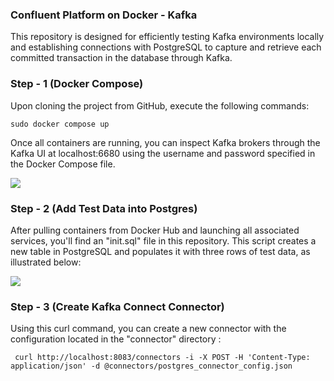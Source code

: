### Confluent Platform on Docker - Kafka

This repository is designed for efficiently testing Kafka environments locally and establishing connections with PostgreSQL to capture and retrieve each committed transaction in the database through Kafka.

### Step - 1 (Docker Compose)

Upon cloning the project from GitHub, execute the following commands:

``` sudo docker compose up ```

Once all containers are running, you can inspect Kafka brokers through the Kafka UI at localhost:6680 using the username and password specified in the Docker Compose file.

![](https://github.com/BahramJannesar/kafka-infra-docker-compose/blob/main/image/Kafka%20Broker.png)


### Step - 2 (Add Test Data into Postgres)

After pulling containers from Docker Hub and launching all associated services, you'll find an "init.sql" file in this repository. This script creates a new table in PostgreSQL and populates it with three rows of test data, as illustrated below:

![](https://github.com/BahramJannesar/kafka-infra-docker-compose/blob/main/image/Postgres%20Table.png)

### Step - 3  (Create Kafka Connect Connector)

Using this curl command, you can create a new connector with the configuration located in the "connector" directory : 

````
 curl http://localhost:8083/connectors -i -X POST -H 'Content-Type: application/json' -d @connectors/postgres_connector_config.json
````
